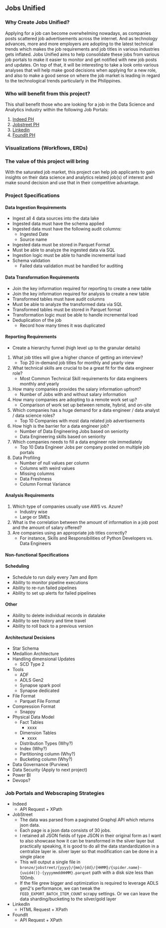 ## Jobs Unified

### Why Create Jobs Unified?
Applying for a job can become overwhelming nowadays, as companies posts scattered job advertisements across the internet. And as technology advances, more and more employers
are adopting to the latest technical trends which makes the job requirements and job titles in various industries gets inflated.
Jobs Unified aims to help consolidate these jobs from various job portals to make it easier to monitor and get notified with new job posts and updates.
On top of that, it will be interesting to take a look onto various analyses that will help make good decisions when applying for a new role, and also to
make a good sense on where the job market is leading in regard to the technological trends particularly in the Philippines.

### Who will benefit from this project?
This shall benefit those who are looking for a job in the Data Science and Analytics industry within the following Job Portals:
1. [Indeed PH](https://ph.indeed.com)
2. [Jobstreet PH](https://jobstreet.com.ph)
3. [Linkedin](https://linkedin.com)
4. [FoundIt PH](https://foundit.com)

### Visualizations (Workflows, ERDs)

### The value of this project will bring
With the saturated job market, this project can help job applicants to gain insights on their data science and analytics related job(s) of interest and make
sound decision and use that in their competitive advantage.

### Project Specifications
#### Data Ingestion Requirements
- Ingest all 4 data sources into the data lake
- Ingested data must have the schema applied
- Ingested data must have the following audit columns:
  - Ingested Date
  - Source name
- Ingested data must be stored in Parquet Format
- Must be able to analyze the ingested data via SQL
- Ingestion logic must be able to handle incremental load
- Schema validation
  - Failed data validation must be handled for auditing

#### Data Transformation Requirements
- Join the key information required for reporting to create a new table
- Join the key information required for analysis to create a new table
- Transformed tables must have audit columns
- Must be able to analyze the transformed data via SQL
- Transformed tables must be stored in Parquet format
- Transformation logic must be able to handle incremental load
- Deduplication of the job
  - Record how many times it was duplicated

#### Reporting Requirements
- Create a hierarchy funnel (high level up to the granular details)
1. What job titles will give a higher chance of getting an interview?
   - Top 20 in-demand job titles for monthly and yearly view
2. What technical skills are crucial to be a great fit for the data engineer role?
   - Most Common Technical Skill requirements for data engineers monthly and yearly
3. How many companies provides the salary information upfront?
   - Number of Jobs with and without salary information
4. How many companies are adopting to a remote work set up?
   - Comparison of work set up between remote, hybrid, and on-site
5. Which companies has a huge demand for a data engineer / data analyst / data science roles?
   - Top 10 Companies with most data related job advertisements
6. How high is the barrier for a data engineer job?
   - Number of Data Engineering Jobs based on seniority
   - Data Engineering skills based on seniority
7. Which companies needs to fill a data engineer role immediately
   - Top 10 Data Engineer Jobs per company posted on multiple job portals
8. Data Profiling
   - Number of null values per column
   - Columns with weird values
   - Missing columns
   - Data Freshness
   - Column Format Variance

#### Analysis Requirements
1. Which type of companies usually use AWS vs. Azure?
   - Industry wise
   - Large or SMEs
2. What is the correlation between the amount of information in a job post and the amount of salary offered?
3. Are companies using an appropriate job titles correctly?
   - For instance, Skills and Responsibilities of Python Developers vs. Data Engineers

#### Non-functional Specifications
#### Scheduling
- Schedule to run daily every 7am and 8pm
- Ability to monitor pipeline executions
- Ability to re-run failed pipelines
- Ability to set up alerts for failed pipelines

#### Other
- Ability to delete individual records in datalake
- Ability to see history and time travel
- Ability to roll back to a previous version

#### Architectural Decisions
- Star Schema
- Medallion Architecture
- Handling dimensional Updates
  - SCD Type 2
- Tools
  - ADF
  - ADLS Gen2
  - Synapse spark pool
  - Synapse dedicated
- File Format
  - Parquet File Format
- Compression Format
  - Snappy
- Physical Data Model
  - Fact Tables
    - xxxx
  - Dimension Tables
    - xxxx
  - Distribution Types (Why?)
  - Index (Why?)
  - Partitioning column (Why?)
  - Bucketing column (Why?)
- Data Governance (Purview)
- Data Security (Apply to next project)
- Power BI
- Devops?

### Job Portals and Webscraping Strategies
- Indeed
  - API Request + XPath
- JobStreet
  - The data was parsed from a paginated Graphql API which returns json data.
  - Each page is a json data consists of 30 jobs.
  - I retained all JSON fields of type JSON in their original form as I want to also showcase how it can be transformed in the silver layer
  but practically speaking, it is good to do all the data standardization in a centralize layer ie. silver layer so that modification can be done in a single place
  - This will output a single file in `bronze/jobstreet/{yyyy}/{mm}/{dd}/{HHMM}/{spider.name}-{uuid4()}-{yyyymmddHHMM}.parquet` path with a disk size less than 100mb.
  - If the file grew bigger and optimization is required to leverage ADLS gen2's performance, we can tweak the `FEED_EXPORT_BATCH_ITEM_COUNT` scrapy settings.
  Or we can leave the data sharding/bucketing to the silver/gold layer
- LinkedIn
  - HTML Request + XPath
- FoundIt
  - API Request + XPath